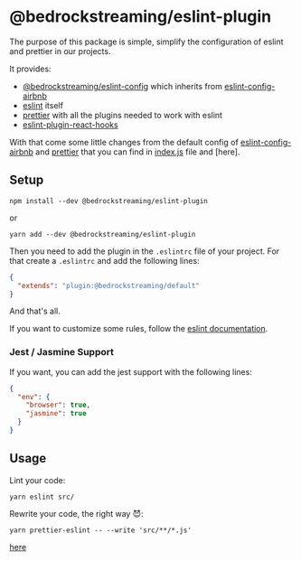 # @bedrockstreaming/eslint-plugin

The purpose of this package is simple, simplify the configuration of eslint and prettier in our projects.

It provides:

- [@bedrockstreaming/eslint-config] which inherits from [eslint-config-airbnb]
- [eslint] itself
- [prettier] with all the plugins needed to work with eslint
- [eslint-plugin-react-hooks]

With that come some little changes from the default config of [eslint-config-airbnb] and [prettier] that you can find in [index.js](index.js) file and [here].

## Setup

```shell
npm install --dev @bedrockstreaming/eslint-plugin
```

or

```shell
yarn add --dev @bedrockstreaming/eslint-plugin
```

Then you need to add the plugin in the `.eslintrc` file of your project. For that create a `.eslintrc` and add the following lines:

```json
{
  "extends": "plugin:@bedrockstreaming/default"
}
```

And that's all.

If you want to customize some rules, follow the [eslint documentation](https://eslint.org/docs/user-guide/configuring).

### Jest / Jasmine Support

If you want, you can add the jest support with the following lines:

```json
{
  "env": {
    "browser": true,
    "jasmine": true
  }
}
```

## Usage

Lint your code:

```shell
yarn eslint src/
```

Rewrite your code, the right way :smiling_imp::

```shell
yarn prettier-eslint -- --write 'src/**/*.js'
```

[eslint]: https://eslint.org/
[prettier]: https://github.com/prettier/prettier
[eslint-config-airbnb]: https://github.com/airbnb/javascript
[@bedrockstreaming/eslint-config]: https://github.com/BedrockStreaming/eslint-tools/tree/master/packages/eslint-config
[eslint-plugin-react-hooks]: https://www.npmjs.com/package/eslint-plugin-react-hooks

[here](https://github.com/BedrockStreaming/eslint-tools/blob/master/packages/eslint-config/index.js)
